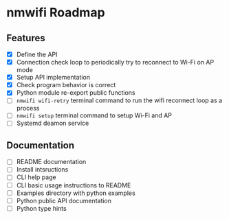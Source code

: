 # nmwifi Roadmap

## Features

- [X] Define the API
- [X] Connection check loop to periodically try to reconnect to Wi-Fi on AP mode
- [X] Setup API implementation
- [X] Check program behavior is correct
- [X] Python module re-export public functions
- [ ] `nmwifi wifi-retry` terminal command to run the wifi reconnect loop as a process
- [ ] `nmwifi setup` terminal command to setup Wi-Fi and AP
- [ ] Systemd deamon service

## Documentation

- [ ] README documentation
- [ ] Install intsructions
- [ ] CLI help page
- [ ] CLI basic usage instructions to README
- [ ] Examples directory with python examples
- [ ] Python public API documentation
- [ ] Python type hints
